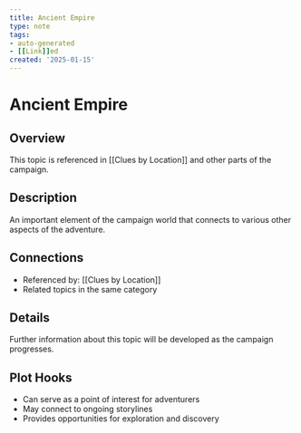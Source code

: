 ```yaml
---
title: Ancient Empire
type: note
tags:
- auto-generated
- [[Link]]ed
created: '2025-01-15'
---
```


# Ancient Empire

## Overview
This topic is referenced in [[Clues by Location]] and other parts of the campaign.

## Description
An important element of the campaign world that connects to various other aspects of the adventure.

## Connections
- Referenced by: [[Clues by Location]]
- Related topics in the same category

## Details
Further information about this topic will be developed as the campaign progresses.

## Plot Hooks
- Can serve as a point of interest for adventurers
- May connect to ongoing storylines
- Provides opportunities for exploration and discovery
